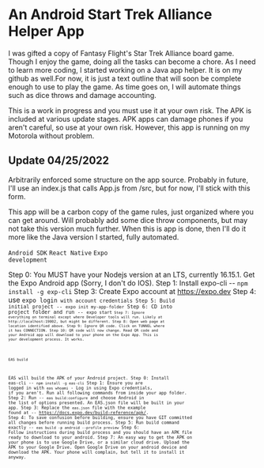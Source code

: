 # An Android Start Trek Alliance Helper App

<p>I was gifted a copy of Fantasy Flight's Star Trek Alliance board game.  Though I enjoy the game, doing all the tasks 
can become a chore.  As I need to learn more coding, I started working on a Java app helper.  It is on my github as well.</
<p>For now, it is just a text outline that will soon be complete enough to use to play the game.  As time goes on, I will automate things such as dice throws and damage accounting.</p>
<p>This is a work in progress and you must use it at your own risk.  The APK is included at various update stages.  APK apps can damage phones if you aren't careful, so use at your own risk.  However, this app is running on my Motorola without problem.</p>

## Update 04/25/2022

<p>Arbitrarily enforced some structure on the app source.  Probably in future, I'll use an index.js that calls App.js from /src, but for now, I'll stick with this form.

<p>This app will be a carbon copy of the game rules, just organized where you can get around.  Will probably add some dice throw components, but may not take this version much further.  When this is app is done, then I'll do it more like the Java version I started, fully automated.

<code>Android SDK</code>
<code>React Native</code>
<code>Expo development</code>

Step 0: You MUST have your Nodejs version at an LTS, currently 16.15.1. Get the Expo Android app (Sorry, I don't do IOS).
Step 1: Install expo-cli -- <code>npm install -g exp-cli</code>
Step 3: Create Expo account at https://expo.dev
Step 4: use <code>expo login<code> with account credentials
Step 5: Build initial project -- <code>expo init my-app-folder</code>
Step 6: CD into project folder and run -- <code>expo start<code>
Step 7: Ignore everything on terminal except where Developer tools will run. Likely at http://localhost:19002, but might be different.
Step 8: Open web page at location identified above.
Step 9: Ignore QR code.  Click on TUNNEL where it has CONNECTION.
Step 10: QR code will now change.  Read QR code and your Android app will download to your phone on the Expo App. This is your development process.  It works.

<code>EAS build</code>

EAS will build the APK of your Android project.
Step 0: Install eas-cli -- <code>npm install -g eas-cli</code>
Step 1: Ensure you are logged in with <code>eas whoami</code> - Log in using Expo credentials, if you aren't. Run all following commands from inside your app folder.
Step 2: Run -- <code>eas build:configure</code> and choose Android in the list of options presented.  An EAS.json file will be built in your app.
Step 3: Replace the <code>eas.json</code> file with the example found at -- https://docs.expo.dev/build-reference/apk/.
Step 4: To save confusion before building, ensure you have GIT committed all changes before running build process.
Step 5: Run build command exactly -- <code>eas build -p android --profile preview</code>
Step 6: Follow instructions during build process and you should have an APK file ready to download to your android.
Step 7: An easy way to get the APK on your phone is to use Google Drive, or a similar cloud drive. Upload the APK to your Google Drive.  Open Google Drive on your android device and download the APK.  Your phone will complain, but tell it to install it anyway.